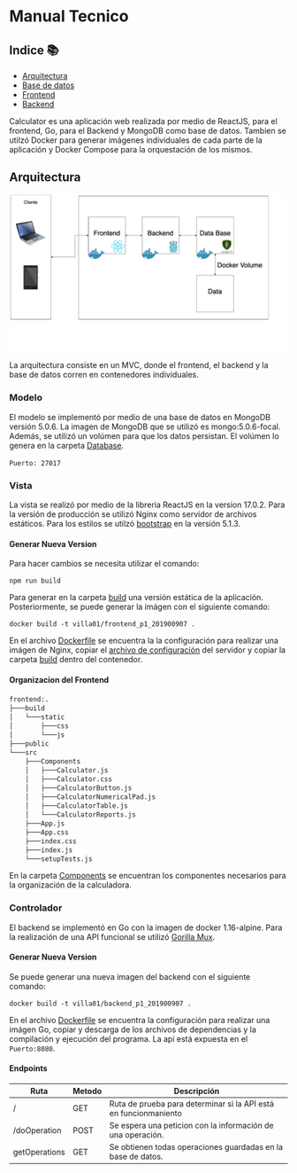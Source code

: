 # Manual Tecnico
## Indice 📚
- [Arquitectura](#arquitectura)
- [Base de datos](#modelo)
- [Frontend](#vista)
- [Backend](#controlador)
  
Calculator es una aplicación web realizada por medio de ReactJS, para el frontend, Go, para el Backend y MongoDB como base de datos. Tambien se utilzó Docker para generar imágenes individuales de cada parte de la aplicación y Docker Compose para la orquestación de los mismos. 

<div id='arquitectura'>

## Arquitectura
<img src="./img/arq.png">

La arquitectura consiste en un MVC, donde el frontend, el backend y la base de datos corren en contenedores individuales. 


<div id='modelo'>

### Modelo
El modelo se implementó por medio de una base de datos en MongoDB versión 5.0.6. La imagen de MongoDB que se utilizó es mongo:5.0.6-focal. Además, se utilizó un volúmen para que los datos persistan. El volúmen lo genera en la carpeta [Database](./../database).

`Puerto: 27017`


<div id='vista'>
  
### Vista 

La vista se realizó por medio de la libreria ReactJS en la version 17.0.2. Para la versión de producción se utilizó Nginx como servidor de archivos estáticos. Para los estilos se utilzó [bootstrap](https://getbootstrap.com/) en la versión 5.1.3. 

#### Generar Nueva Version

Para hacer cambios se necesita utilizar el comando: 
```
npm run build
```
Para generar en la carpeta [build](./../frontend/calculator/build/) una versión estática de la aplicación. 
Posteriormente, se puede generar la imágen con el siguiente comando: 
```
docker build -t villa01/frontend_p1_201900907 .
```

En el archivo [Dockerfile](./../frontend/Dockerfile) se encuentra la la configuración para realizar una imágen de Nginx, copiar el [archivo de configuración](./../frontend/nginx.conf) del servidor y copiar la carpeta [build](./../frontend/calculator/build/) dentro del contenedor. 

#### Organizacion del Frontend

```
frontend:.
├───build
│   └───static
│       ├───css
│       └───js
├───public
└───src
    ├───Components
    │   ├───Calculator.js
    │   ├───Calculator.css
    │   ├───CalculatorButton.js
    │   ├───CalculatorNumericalPad.js
    │   ├───CalculatorTable.js
    │   └───CalculatorReports.js
    ├───App.js
    ├───App.css
    ├───index.css
    ├───index.js
    └───setupTests.js
```
En la carpeta [Components](./../frontend/src/Components/) se encuentran los componentes necesarios para la organización de la calculadora. 


<div id='controlador'>

### Controlador
El backend se implementó en Go con la imagen de docker 1.16-alpine. Para la realización de una API funcional se utilizó [Gorilla Mux](https://github.com/gorilla/mux).

#### Generar Nueva Version

Se puede generar una nueva imagen del backend con el siguiente comando: 
```
docker build -t villa01/backend_p1_201900907 .
```

En el archivo [Dockerfile](./../backend/dockerfile) se encuentra la configuración para realizar una imágen Go, copiar y descarga de los archivos de dependencias y la compilación y ejecución del programa. La api está expuesta en el `Puerto:8080`.

#### Endpoints
| Ruta | Metodo | Descripción |
|------|--------|-------------|
| / | GET | Ruta de prueba para determinar si la API está en funcionmaniento | 
| /doOperation | POST | Se espera una peticion con la información de una operación. |
| getOperations | GET | Se obtienen todas operaciones guardadas en la base de datos. 
